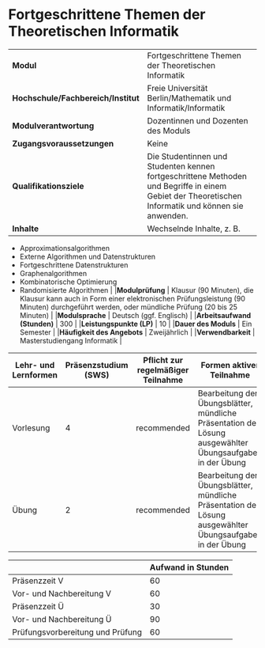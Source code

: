 # Fortgeschrittene Themen der Theoretischen Informatik
|                                    |   |
|------------------------------------|---|
|**Modul**                           | Fortgeschrittene Themen der Theoretischen Informatik |
|**Hochschule/Fachbereich/Institut** | Freie Universität Berlin/Mathematik und Informatik/Informatik |
|**Modulverantwortung**              | Dozentinnen und Dozenten des Moduls |
|**Zugangsvoraussetzungen**          | Keine |
|**Qualifikationsziele**             | Die Studentinnen und Studenten kennen fortgeschrittene Methoden und Begriffe in einem Gebiet der Theoretischen Informatik und können sie anwenden. |
|**Inhalte**                         | Wechselnde Inhalte, z. B.
- Approximationsalgorithmen
- Externe Algorithmen und Datenstrukturen
- Fortgeschrittene Datenstrukturen
- Graphenalgorithmen
- Kombinatorische Optimierung
- Randomisierte Algorithmen |
|**Modulprüfung**                    | Klausur (90 Minuten), die Klausur kann auch in Form einer elektronischen Prüfungsleistung (90 Minuten) durchgeführt werden, oder mündliche Prüfung (20 bis 25 Minuten) |
|**Modulsprache**                    | Deutsch (ggf. Englisch) |
|**Arbeitsaufwand (Stunden)**        | 300 |
|**Leistungspunkte (LP)**            | 10 |
|**Dauer des Moduls**                | Ein Semester |
|**Häufigkeit des Angebots**         | Zweijährlich |
|**Verwendbarkeit**                  | Masterstudiengang Informatik |

| Lehr- und Lernformen | Präsenzstudium <br> (SWS) | Pflicht zur regelmäßiger Teilnahme | Formen aktiver Teilnahme |
| ---------------------|---------------------------|------------------------------------|------------------------- |
| Vorlesung            | 4                         | recommended                        | Bearbeitung der Übungsblätter, mündliche Präsentation der Lösung ausgewählter Übungsaufgaben in der Übung |
| Übung                | 2                         | recommended                        | Bearbeitung der Übungsblätter, mündliche Präsentation der Lösung ausgewählter Übungsaufgaben in der Übung |

|   | Aufwand in Stunden |
| - |--------------------|
| Präsenzzeit V                            | 60    |
| Vor- und Nachbereitung V                 | 60    |
| Präsenzzeit Ü                            | 30    |
| Vor- und Nachbereitung Ü                 | 90    |
| Prüfungsvorbereitung und Prüfung         | 60    |
